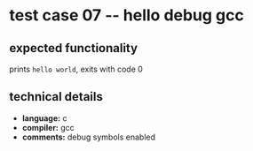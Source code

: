 # test case 07 -- hello debug gcc

## expected functionality
prints `hello world`, exits with code 0

## technical details
- **language:** c
- **compiler:** gcc
- **comments:** debug symbols enabled

